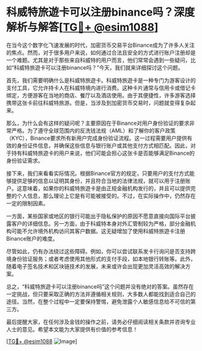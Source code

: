 # 科威特旅遊卡可以注册binance吗？深度解析与解答[[TG💪+ @esim1088](https://t.me/s/esim1088)]

在当今这个数字化飞速发展的时代，加密货币交易平台Binance成为了许多人关注的焦点。然而，对于很多用户来说，如何通过合法且安全的方式进行账户注册却是一个难题。尤其是对于那些来自科威特的用户而言，他们常常会遇到一些疑问，比如“科威特旅遊卡可以注册binance吗？”今天，我们就来详细探讨这个问题。

首先，我们需要明确什么是科威特旅遊卡。科威特旅遊卡是一种专门为游客设计的支付工具，它允许持卡人在科威特境内进行消费。这种卡片通常与信用卡或借记卡绑定，方便游客在当地的商店、餐厅以及酒店使用。由于其便捷性，许多游客选择携带这张卡前往科威特旅游。但是，当涉及到加密货币交易时，问题就变得复杂起来。

那么，为什么会有这样的疑问呢？主要原因在于Binance对用户身份验证的要求非常严格。为了遵守全球范围内的反洗钱法规（AML）和了解你的客户政策（KYC），Binance要求所有新用户完成身份验证流程。这一过程需要用户提供有效的身份证件信息，并确保这些信息与银行账户或其他支付方式相匹配。因此，对于持有科威特旅遊卡的用户来说，他们可能会担心这张卡是否能够满足Binance的身份验证需求。

接下来，我们来看看实际情况。根据Binance官方的规定，只要用户的支付方式能够提供足够的信息以证明其身份，并且符合当地的法律法规，就可以用于注册账户。这意味着，如果你的科威特旅遊卡是由正规金融机构发行的，并且可以提供完整的个人信息，那么理论上它是有可能被接受的。不过，在实际操作中，仍然存在一定的限制因素。

一方面，某些国家或地区的银行可能出于隐私保护的原因不愿意直接向国际平台披露客户的详细信息。另一方面，由于科威特本身对外汇管制较为严格，部分金融机构可能不允许境外机构访问其客户数据。这无疑增加了使用科威特旅遊卡注册Binance账户的难度。

尽管如此，仍有办法绕过这些障碍。例如，你可以尝试联系发卡行询问是否支持跨境身份验证服务；或者考虑使用其他形式的支付手段，如本地银行转账等。此外，随着电子签名技术和区块链技术的发展，未来或许会出现更加灵活高效的解决方案。

总之，“科威特旅遊卡可以注册binance吗”这个问题并没有绝对的答案。虽然存在一定挑战，但只要采取正确的方法并遵循相关规则，大多数人都能找到适合自己的途径。当然，在整个过程中一定要保持警惕，避免泄露个人敏感信息给不可信的第三方。

最后提醒大家，在任何涉及金钱的操作之前，请务必仔细阅读相关条款并咨询专业人士的意见。希望本文能为大家提供有价值的参考信息！

[[TG💪+ @esim1088](https://t.me/s/esim1088) ![Image](https://i.postimg.cc/4NQfJmqS/Snipaste-2025-05-13-00-14-12.png)]
